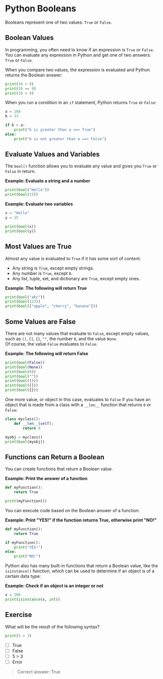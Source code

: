 # Python Booleans

Booleans represent one of two values: `True` or `False`.

## Boolean Values

In programming, you often need to know if an expression is `True` or `False`.  
You can evaluate any expression in Python and get one of two answers: `True` or `False`.

When you compare two values, the expression is evaluated and Python returns the Boolean answer:

```python
print(10 > 9)
print(10 == 9)
print(10 < 9)
```

When you run a condition in an `if` statement, Python returns `True` or `False`:

```python
a = 200
b = 33

if b > a:
    print("b is greater than a ==> True")
else:
    print("b is not greater than a ==> False")
```

## Evaluate Values and Variables

The `bool()` function allows you to evaluate any value and gives you `True` or `False` in return.

**Example: Evaluate a string and a number**

```python
print(bool("Hello"))
print(bool(15))
```

**Example: Evaluate two variables**

```python
x = "Hello"
y = 15

print(bool(x))
print(bool(y))
```

## Most Values are True

Almost any value is evaluated to `True` if it has some sort of content.

- Any string is `True`, except empty strings.
- Any number is `True`, except `0`.
- Any list, tuple, set, and dictionary are `True`, except empty ones.

**Example: The following will return True**

```python
print(bool("abc"))
print(bool(123))
print(bool(["apple", "cherry", "banana"]))
```

## Some Values are False

There are not many values that evaluate to `False`, except empty values, such as `()`, `[]`, `{}`, `""`, the number `0`, and the value `None`.  
Of course, the value `False` evaluates to `False`.

**Example: The following will return False**

```python
print(bool(False))
print(bool(None))
print(bool(0))
print(bool(""))
print(bool(()))
print(bool([]))
print(bool({}))
```

One more value, or object in this case, evaluates to `False` if you have an object that is made from a class with a `__len__` function that returns `0` or `False`:

```python
class myclass():
    def __len__(self):
        return 0

myobj = myclass()
print(bool(myobj))
```

## Functions can Return a Boolean

You can create functions that return a Boolean value.

**Example: Print the answer of a function**

```python
def myFunction():
    return True

print(myFunction())
```

You can execute code based on the Boolean answer of a function:

**Example: Print "YES!" if the function returns True, otherwise print "NO!"**

```python
def myFunction():
    return True

if myFunction():
    print("YES!")
else:
    print("NO!")
```

Python also has many built-in functions that return a Boolean value, like the `isinstance()` function, which can be used to determine if an object is of a certain data type:

**Example: Check if an object is an integer or not**

```python
x = 200
print(isinstance(x, int))
```

## Exercise

What will be the result of the following syntax?

```python
print(5 > 3)
```

- [ ] True
- [ ] False
- [ ] 5 > 3
- [ ] Error

> Correct answer: True
